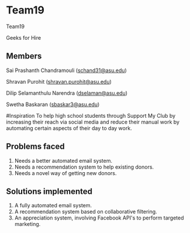 # Team19
Team19

Geeks for Hire

## Members
Sai Prashanth Chandramouli (schand31@asu.edu)

Shravan Purohit (shravan.purohit@asu.edu)

Dilip Selamanthulu Narendra (dselaman@asu.edu)

Swetha Baskaran (sbaskar3@asu.edu)

#Inspiration
To help high school students through Support My Club by increasing their reach via 
social media and reduce their manual work by automating certain aspects of their day to day work.

## Problems faced
1. Needs a better automated email system.
2. Needs a recommendation system to help existing donors.
3. Needs a novel way of getting new donors.

## Solutions implemented
1. A fully automated email system.
2. A recommendation system based on collaborative filtering.
3. An appreciation system, involving Facebook API's to perform targeted marketing.
